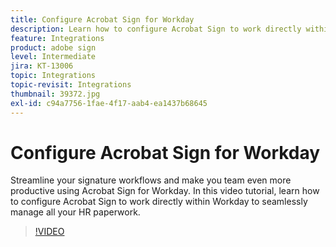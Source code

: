```yaml
---
title: Configure Acrobat Sign for Workday
description: Learn how to configure Acrobat Sign to work directly within Workday to seamlessly manage all your HR paperwork
feature: Integrations
product: adobe sign
level: Intermediate
jira: KT-13006
topic: Integrations
topic-revisit: Integrations
thumbnail: 39372.jpg
exl-id: c94a7756-1fae-4f17-aab4-ea1437b68645
---
```

# Configure Acrobat Sign for Workday

Streamline your signature workflows and make you team even more productive using Acrobat Sign for Workday. In this video tutorial, learn how to configure Acrobat Sign to work directly within Workday to seamlessly manage all your HR paperwork.

>[!VIDEO](https://video.tv.adobe.com/v/39372?quality=12&learn=on&hidetitle=true)
